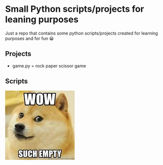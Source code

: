 # Small Python scripts/projects for leaning purposes

Just a repo that contains some python scripts/projects created for learning purposes and for fun 😀

## Projects

- game.py = rock paper scissor game

## Scripts

![wow such empty](./images/empty.jpg)
